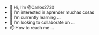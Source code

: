 - 👋 Hi, I’m @Carlos2730
- 👀 I’m interested in aprender muchas cosas
- 🌱 I’m currently learning ...
- 💞️ I’m looking to collaborate on ...
- 📫 How to reach me ...

<!---
Carlos2730/Carlos2730 is a ✨ special ✨ repository because its `README.md` (this file) appears on your GitHub profile.
You can click the Preview link to take a look at your changes.
--->
